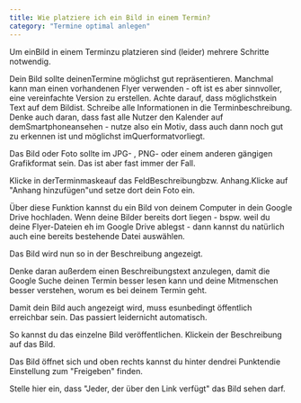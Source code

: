 ```yaml
---
title: Wie platziere ich ein Bild in einem Termin?
category: "Termine optimal anlegen"
---
```


Um einBild in einem Terminzu platzieren sind (leider) mehrere Schritte
notwendig.

Dein Bild sollte deinenTermine möglichst gut repräsentieren. Manchmal kann
man einen vorhandenen Flyer verwenden - oft ist es aber sinnvoller, eine vereinfachte
Version zu erstellen. Achte darauf, dass möglichstkein Text auf dem Bildist. Schreibe alle Informationen in die Terminbeschreibung. Denke auch daran, dass fast alle
Nutzer den Kalender auf demSmartphoneansehen - nutze also ein Motiv, dass
auch dann noch gut zu erkennen ist und möglichst imQuerformatvorliegt.

Das Bild oder Foto sollte im JPG- , PNG- oder einem anderen gängigen Grafikformat sein. Das
ist aber fast immer der Fall.

Klicke in derTerminmaskeauf das FeldBeschreibungbzw.
Anhang.Klicke auf "Anhang hinzufügen"und setze dort dein Foto
ein.

Über diese Funktion kannst du ein Bild von deinem Computer in dein Google Drive hochladen.
Wenn deine Bilder bereits dort liegen - bspw. weil du deine Flyer-Dateien eh im Google Drive
ablegst - dann kannst du natürlich auch eine bereits bestehende Datei auswählen.

Das Bild wird nun so in der Beschreibung angezeigt.

Denke daran außerdem einen Beschreibungstext anzulegen, damit die Google Suche deinen
Termin besser lesen kann und deine Mitmenschen besser verstehen, worum es bei deinem
Termin geht.

Damit dein Bild auch angezeigt wird, muss esunbedingt öffentlich erreichbar
sein. Das passiert leidernicht automatisch.

So kannst du das einzelne Bild veröffentlichen. Klickein der Beschreibung auf das
Bild.

Das Bild öffnet sich und oben rechts kannst du hinter dendrei Punktendie
Einstellung zum "Freigeben" finden.

Stelle hier ein, dass "Jeder, der über den Link verfügt" das Bild
sehen darf.
